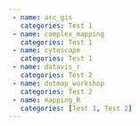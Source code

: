 ```yaml
---
 - name: arc_gis
   categories: Test 1
 - name: complex_mapping
   categories: Test 1
 - name: cytoscape
   categories: Test 1
 - name: datavis_r
   categories: Test 2
 - name: dotmap_workshop
   categories: Test 2
 - name: mapping_R
   categories: [Test 1, Test 2]
---
```

